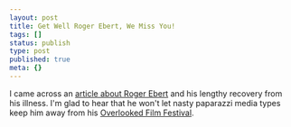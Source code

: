 ```yaml
---
layout: post
title: Get Well Roger Ebert, We Miss You!
tags: []
status: publish
type: post
published: true
meta: {}
---
```

I came across an [article about Roger Ebert](http://www.suntimes.com/news/metro/355049,cst-nws-ebert24.article) and his lengthy recovery from his illness.  I'm glad to hear that he won't let nasty paparazzi media types keep him away from his [Overlooked Film Festival](http://www.ebertfest.com/).
